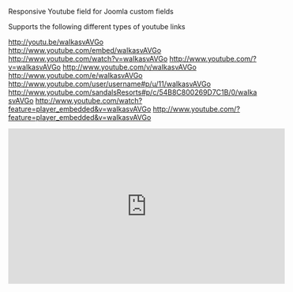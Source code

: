 Responsive Youtube field for Joomla custom fields

Supports the following different types of youtube links

http://youtu.be/waIkasvAVGo
http://www.youtube.com/embed/waIkasvAVGo
http://www.youtube.com/watch?v=waIkasvAVGo
http://www.youtube.com/?v=waIkasvAVGo
http://www.youtube.com/v/waIkasvAVGo
http://www.youtube.com/e/waIkasvAVGo
http://www.youtube.com/user/username#p/u/11/waIkasvAVGo
http://www.youtube.com/sandalsResorts#p/c/54B8C800269D7C1B/0/waIkasvAVGo
http://www.youtube.com/watch?feature=player_embedded&v=waIkasvAVGo
http://www.youtube.com/?feature=player_embedded&v=waIkasvAVGo
<iframe width="560" height="315" src="https://www.youtube.com/embed/waIkasvAVGo" frameborder="0" allowfullscreen></iframe>
